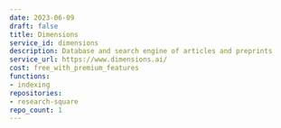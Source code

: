 ```yaml
---
date: 2023-06-09
draft: false
title: Dimensions
service_id: dimensions
description: Database and search engine of articles and preprints
service_url: https://www.dimensions.ai/
cost: free_with_premium_features
functions:
- indexing
repositories:
- research-square
repo_count: 1
---
```



